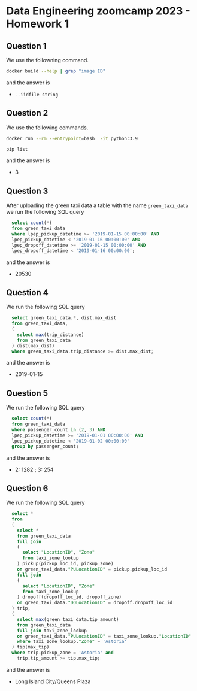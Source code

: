 # Data Engineering zoomcamp 2023 - Homework 1

## Question 1

We use the followning command.

```bash
docker build --help | grep "image ID"
```

and the answer is

* `--iidfile string`

## Question 2

We use the following commands.

```bash 
docker run --rm --entrypoint=bash  -it python:3.9

pip list
```

and the answer is

* 3

## Question 3

After uploading the green taxi data a table with the name `green_taxi_data` we run the following SQL query

```SQL
  select count(*) 
  from green_taxi_data
  where lpep_pickup_datetime >= '2019-01-15 00:00:00' AND
  lpep_pickup_datetime < '2019-01-16 00:00:00' AND
  lpep_dropoff_datetime >= '2019-01-15 00:00:00' AND
  lpep_dropoff_datetime < '2019-01-16 00:00:00';
```

and the answer is

* 20530

## Question 4

We run the following SQL query

```SQL
  select green_taxi_data.*, dist.max_dist
  from green_taxi_data,
  (
    select max(trip_distance)
	from green_taxi_data
  ) dist(max_dist)
  where green_taxi_data.trip_distance >= dist.max_dist;
```

and the answer is

* 2019-01-15

## Question 5

We run the following SQL query

```SQL
  select count(*) 
  from green_taxi_data
  where passenger_count in (2, 3) AND
  lpep_pickup_datetime >= '2019-01-01 00:00:00' AND
  lpep_pickup_datetime < '2019-01-02 00:00:00'
  group by passenger_count;
```

and the answer is

* 2: 1282 ; 3: 254

## Question 6

We run the following SQL query

```SQL
  select *
  from 
  (
    select *
    from green_taxi_data 
    full join
	(
	  select "LocationID", "Zone"
	  from taxi_zone_lookup
	) pickup(pickup_loc_id, pickup_zone)
    on green_taxi_data."PULocationID" = pickup.pickup_loc_id
	full join 
	(
	  select "LocationID", "Zone"
	  from taxi_zone_lookup
	) dropoff(dropoff_loc_id, dropoff_zone)
    on green_taxi_data."DOLocationID" = dropoff.dropoff_loc_id
  ) trip,
  (
    select max(green_taxi_data.tip_amount)
    from green_taxi_data 
    full join taxi_zone_lookup
    on green_taxi_data."PULocationID" = taxi_zone_lookup."LocationID"
    where taxi_zone_lookup."Zone" = 'Astoria'
  ) tip(max_tip)
  where trip.pickup_zone = 'Astoria' and
    trip.tip_amount >= tip.max_tip;
```

and the answer is

* Long Island City/Queens Plaza

